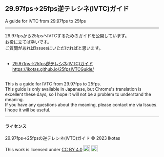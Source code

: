 ## 29.97fps→25fps逆テレシネ(IVTC)ガイド

A guide for IVTC from 29.97fps to 25fps

---

29.97fpsから25fpsへIVTCするためのガイドを公開しています。  
お役に立てば幸いです。  
ご質問があればIssuesにいただければと思います。
<br><br>
* [29.97fps→25fps逆テレシネ(IVTC)ガイド](https://ikotas.github.io/25fpsIVTCGuide/)  
  https://ikotas.github.io/25fpsIVTCGuide/

<br>
This is a guide for IVTC from 29.97fps to 25fps.<br>
This guide is only available in Japanese, but Chrome's translation is excellent these days, so I hope it will not be a problem to understand the meaning.<br>
If you have any questions about the meaning, please contact me via Issues.<br>
I hope it will be useful.

---

#### ライセンス

29.97fps→25fpsの逆テレシネ(IVTC)ガイド &copy; 2023 Ikotas

<p xmlns:cc="http://creativecommons.org/ns#" >This work is licensed under <a href="http://creativecommons.org/licenses/by/4.0/?ref=chooser-v1" target="_blank" rel="license noopener noreferrer" style="display:inline-block;">CC BY 4.0<img style="height:22px!important;margin-left:3px;vertical-align:text-bottom;" src="https://mirrors.creativecommons.org/presskit/icons/cc.svg?ref=chooser-v1"><img style="height:22px!important;margin-left:3px;vertical-align:text-bottom;" src="https://mirrors.creativecommons.org/presskit/icons/by.svg?ref=chooser-v1"></a></p>
